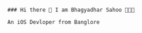                                                                                     ### Hi there 👋 I am Bhagyadhar Sahoo 👨🏾‍💻
                                                                                         An iOS Devloper from Banglore 
<!--
**bhagyadharsahoo/bhagyadharsahoo** is a ✨ _special_ ✨ repository because its `README.md` (this file) appears on your GitHub profile.

Here are some ideas to get you started:

- 🔭 I’m currently working on ...
- 🌱 I’m currently learning ...
- 👯 I’m looking to collaborate on ...
- 🤔 I’m looking for help with ...
- 💬 Ask me about ...
- 📫 How to reach me: ...
- 😄 Pronouns: ...
- ⚡ Fun fact: ...
-->
